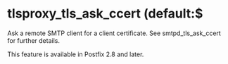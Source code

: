 # tlsproxy_tls_ask_ccert (default:$ 

 Ask a remote SMTP client for a client certificate. See
smtpd_tls_ask_ccert for further details. 

 This feature is available in Postfix 2.8 and later. 


